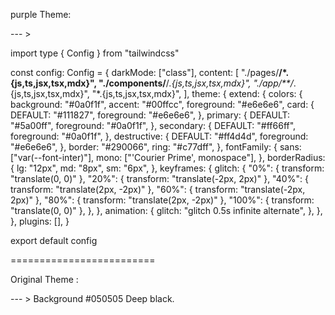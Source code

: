 purple Theme: 

--- > 

import type { Config } from "tailwindcss"

const config: Config = {
  darkMode: ["class"],
  content: [
    "./pages/**/*.{js,ts,jsx,tsx,mdx}",
    "./components/**/*.{js,ts,jsx,tsx,mdx}",
    "./app/**/*.{js,ts,jsx,tsx,mdx}",
    "*.{js,ts,jsx,tsx,mdx}",
  ],
  theme: {
    extend: {
      colors: {
        background: "#0a0f1f",
        accent: "#00ffcc", 
        foreground: "#e6e6e6", 
        card: {
          DEFAULT: "#111827", 
          foreground: "#e6e6e6",
        },
        primary: {
          DEFAULT: "#5a00ff", 
          foreground: "#0a0f1f",
        },
        secondary: {
          DEFAULT: "#ff66ff",
          foreground: "#0a0f1f",
        },
        destructive: {
          DEFAULT: "#ff4d4d",
          foreground: "#e6e6e6",
        },
        border: "#290066",
        ring: "#c77dff", 
      },
      fontFamily: {
        sans: ["var(--font-inter)"],
        mono: ["'Courier Prime', monospace"], 
      },
      borderRadius: {
        lg: "12px",
        md: "8px",
        sm: "6px",
      },
      keyframes: {
        glitch: {
          "0%": { transform: "translate(0, 0)" },
          "20%": { transform: "translate(-2px, 2px)" },
          "40%": { transform: "translate(2px, -2px)" },
          "60%": { transform: "translate(-2px, 2px)" },
          "80%": { transform: "translate(2px, -2px)" },
          "100%": { transform: "translate(0, 0)" },
        },
      },
      animation: {
        glitch: "glitch 0.5s infinite alternate",
      },
    },
  },
  plugins: [],
}

export default config


========================= 



Original Theme : 

--- > 
Background	#050505	Deep black.